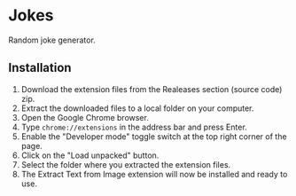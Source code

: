 # Jokes
Random joke generator.
## Installation
1. Download the extension files from the Realeases section (source code) zip.
2. Extract the downloaded files to a local folder on your computer.
3. Open the Google Chrome browser.
4. Type `chrome://extensions` in the address bar and press Enter.
5. Enable the "Developer mode" toggle switch at the top right corner of the page.
6. Click on the "Load unpacked" button.
7. Select the folder where you extracted the extension files.
8. The Extract Text from Image extension will now be installed and ready to use.
